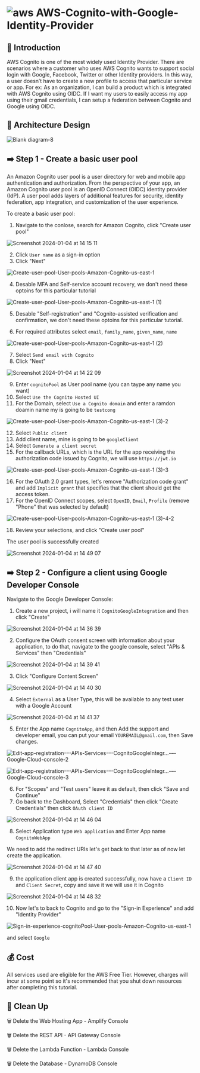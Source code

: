 # ![aws](https://github.com/julien-muke/Search-Engine-Website-using-AWS/assets/110755734/01cd6124-8014-4baa-a5fe-bd227844d263)     AWS-Cognito-with-Google-Identity-Provider


## 📄 Introduction

AWS Cognito is one of the most widely used Identity Provider. There are scenarios where a customer who uses AWS Cognito wants to support social login with Google, Facebook, Twitter or other Identity providers. In this way, a user doesn’t have to create a new profile to access that particular service or app. For ex: As an organization, I can build a product which is integrated with AWS Cognito using OIDC. If I want my users to easily access my app using their gmail credentials, I can setup a federation between Cognito and Google using OIDC.


## 📐 Architecture Design



![Blank diagram-8](https://github.com/julien-muke/AWS-Cognito-with-Google-Identity-Provider/assets/110755734/6a4b5986-58e6-4b7b-96b6-29b326d7b9c6)




## ➡️ Step 1 - Create a basic user pool


An Amazon Cognito user pool is a user directory for web and mobile app authentication and authorization. From the perspective of your app, an Amazon Cognito user pool is an OpenID Connect (OIDC) identity provider (IdP). A user pool adds layers of additional features for security, identity federation, app integration, and customization of the user experience.

To create a basic user pool:

1. Navigate to the conlose, search for Amazon Cognito, click "Create user pool"



![Screenshot 2024-01-04 at 14 15 11](https://github.com/julien-muke/AWS-Cognito-with-Google-Identity-Provider/assets/110755734/d661e9b1-1374-4c8c-8f97-575cfc487480)



2. Click `User name` as a sign-in option
3. Click "Next"



![Create-user-pool-User-pools-Amazon-Cognito-us-east-1](https://github.com/julien-muke/AWS-Cognito-with-Google-Identity-Provider/assets/110755734/5fe286c9-27d9-4304-a2b7-2d96c1e7e610)



4. Desable MFA and Self-service account recovery, we don't need these optoins for this particular tutorial


![Create-user-pool-User-pools-Amazon-Cognito-us-east-1 (1)](https://github.com/julien-muke/AWS-Cognito-with-Google-Identity-Provider/assets/110755734/c0d925b4-04a3-4ab7-8e4f-91ce63c32b7d)



5. Desable "Self-registration" and "Cognito-assisted verification and confirmation, we don't need these optoins for this particular tutorial.

6. For required attributes select `email`, `family_name`, `given_name`, `name`



![Create-user-pool-User-pools-Amazon-Cognito-us-east-1 (2)](https://github.com/julien-muke/AWS-Cognito-with-Google-Identity-Provider/assets/110755734/07ffc7bc-1de2-4d51-90ce-751d55787e74)



7. Select `Send email with Cognito`
8. Click "Next"


![Screenshot 2024-01-04 at 14 22 09](https://github.com/julien-muke/AWS-Cognito-with-Google-Identity-Provider/assets/110755734/3e86c3e4-3d00-4abf-ba65-5464ef1ca9da)



9. Enter `cognitoPool` as User pool name (you can taype any name you want)
10. Select `Use the Cognito Hosted UI`
11. For the Domain, select `Use a Cognito domain` and enter a ramdon doamin name my is going to be `testcong`



![Create-user-pool-User-pools-Amazon-Cognito-us-east-1 (3)-2](https://github.com/julien-muke/AWS-Cognito-with-Google-Identity-Provider/assets/110755734/e0754971-bef6-4d7b-8b15-97eee694acd8)


12. Select `Public client`
13. Add client name, mine is going to be `googleClient`
14. Select `Generate a client secret`
15. For the callback URLs, which is the URL for the app receiving the authorization code issued by Cognito, we will use `https://jwt.io`



![Create-user-pool-User-pools-Amazon-Cognito-us-east-1 (3)-3](https://github.com/julien-muke/AWS-Cognito-with-Google-Identity-Provider/assets/110755734/8dc8d9f7-5724-40ba-af19-936bf8964c53)



16. For the OAuth 2.0 grant types, let's remove "Authorization code grant" and add `Implicit grant` that specifies that the client should get the access token.
17. For the OpenID Connect scopes, select `OpenID`, `Email`, `Profile` (remove "Phone" that was selected by default)


![Create-user-pool-User-pools-Amazon-Cognito-us-east-1 (3)-4-2](https://github.com/julien-muke/AWS-Cognito-with-Google-Identity-Provider/assets/110755734/8fa0e85f-5718-4b27-bacd-7b3d82fa8440)



18. Review your selections, and click "Create user pool"


The user pool is successfully created


![Screenshot 2024-01-04 at 14 49 07](https://github.com/julien-muke/AWS-Cognito-with-Google-Identity-Provider/assets/110755734/f063e12e-ef04-4069-888f-1adfa6381757)



## ➡️ Step 2 - Configure a client using Google Developer Console


Navigate to the Google Developer Console:

1. Create a new project, i will name it `CognitoGoogleIntegration` and then click "Create"


![Screenshot 2024-01-04 at 14 36 39](https://github.com/julien-muke/AWS-Cognito-with-Google-Identity-Provider/assets/110755734/a44d9673-c676-4c08-b896-bd54ce23abc8)



2. Configure the OAuth consent screen with information about your application, to do that, navigate to the google console, select "APIs & Services" then "Credentials"


![Screenshot 2024-01-04 at 14 39 41](https://github.com/julien-muke/AWS-Cognito-with-Google-Identity-Provider/assets/110755734/01ea692c-a4b4-4e01-865c-3f33418cce80)



3. Click "Configure Content Screen" 


![Screenshot 2024-01-04 at 14 40 30](https://github.com/julien-muke/AWS-Cognito-with-Google-Identity-Provider/assets/110755734/2c9d5834-c0db-41a8-bf98-f671ed9d7028)



4. Select `External` as a User Type, this will be available to any test user with a Google Account


![Screenshot 2024-01-04 at 14 41 37](https://github.com/julien-muke/AWS-Cognito-with-Google-Identity-Provider/assets/110755734/6870e3c1-5a0c-4e30-8e1d-b7156ac72e8e)



5. Enter the App name `CognitoApp`, and then Add the support and developer email, you can put your email `YOUREMAIL@gmail.com`, then Save changes.


![Edit-app-registration-–-APIs-Services-–-CognitoGoogleIntegr…-–-Google-Cloud-console-2](https://github.com/julien-muke/AWS-Cognito-with-Google-Identity-Provider/assets/110755734/c267d430-d9fa-4fd7-866d-372c824f13d8)



![Edit-app-registration-–-APIs-Services-–-CognitoGoogleIntegr…-–-Google-Cloud-console-3](https://github.com/julien-muke/AWS-Cognito-with-Google-Identity-Provider/assets/110755734/3bb059ca-a4a9-4b04-8fbf-1b9967598c86)


6. For "Scopes" and "Test users" leave it as default, then click "Save and Continue"
7. Go back to the Dashboard, Select "Credentials" then click "Create Credentials" then click `OAuth client ID`


![Screenshot 2024-01-04 at 14 46 04](https://github.com/julien-muke/AWS-Cognito-with-Google-Identity-Provider/assets/110755734/23a5f7aa-d3eb-4540-87cc-b48c1c1418a1)



8. Select Application type `Web application` and Enter App name `CognitoWebApp`

We need to add the redirect URIs let's get back to that later as of now let create the application.


![Screenshot 2024-01-04 at 14 47 40](https://github.com/julien-muke/AWS-Cognito-with-Google-Identity-Provider/assets/110755734/c97cd9ca-18db-4179-80d3-6106fb0bbf95)



9. the application client app is created successfully, now have a `Client ID` and `Client Secret`, copy and save it we will use it in Cognito



![Screenshot 2024-01-04 at 14 48 32](https://github.com/julien-muke/AWS-Cognito-with-Google-Identity-Provider/assets/110755734/4c374888-25ed-454c-8e35-ec8d40da3835)




10. Now let's to back to Cognito and go to the "Sign-in Experience" and add "Identity Provider" 


![Sign-in-experience-cognitoPool-User-pools-Amazon-Cognito-us-east-1](https://github.com/julien-muke/AWS-Cognito-with-Google-Identity-Provider/assets/110755734/ecc3470d-3a80-4433-870b-fe528756987c)






and select `Google`





























## 💰 Cost

All services used are eligible for the AWS Free Tier. However, charges will incur at some point so it's recommended that you shut down resources after completing this tutorial.

## 🧹 Clean Up

🗑️  Delete the Web Hosting App - Amplify Console

🗑️  Delete the REST API - API Gateway Console

🗑️  Delete the Lambda Function - Lambda Console

🗑️  Delete the Database - DynamoDB Console
